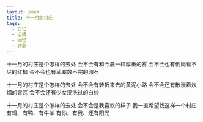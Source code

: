 ```yaml
---
layout: poem
title: 十一月的村庄
tags:
  - 日记
  - 心情
  - 回忆
  - 诗歌
---
```

十一月的村庄是个怎样的去处
会不会有和今晨一样厚重的雾
会不会也有倒岗看不尽的红枫
会不会也有武寨数不完的卵石

十一月的村庄是个怎样的去处
会不会有转折来去的黄泥小路
会不会还有散漫着炊烟的青瓦
会不会还有少女浣洗过的白纱

十一月的村庄是个怎样的去处
会不会是我喜欢的样子
我一直希望找这样一个村庄
有鸡、有鸭、有牛羊
有你，有我、还有阳光
